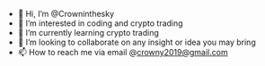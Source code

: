 - 👋 Hi, I’m @Crowninthesky
- 👀 I’m interested in coding and crypto trading
- 🌱 I’m currently learning crypto trading
- 💞️ I’m looking to collaborate on any insight or idea you may bring
- 📫 How to reach me via email @crowny2019@gmail.com

<!---
Crowninthesky/Crowninthesky is a ✨ special ✨ repository because its `README.md` (this file) appears on your GitHub profile.
You can click the Preview link to take a look at your changes.
--->
